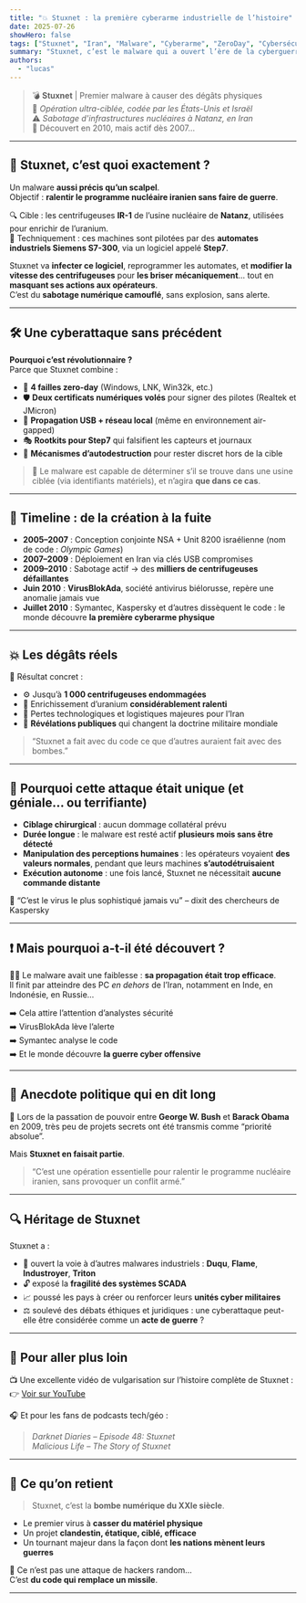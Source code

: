 ```yaml
---
title: "💥 Stuxnet : la première cyberarme industrielle de l’histoire"
date: 2025-07-26
showHero: false
tags: ["Stuxnet", "Iran", "Malware", "Cyberarme", "ZeroDay", "Cybersécurité"]
summary: "Stuxnet, c’est le malware qui a ouvert l’ère de la cyberguerre industrielle. Créé par la NSA et Israël pour saboter l’enrichissement nucléaire iranien, il est le premier virus à provoquer des dégâts physiques réels. Une révolution technologique… et géopolitique."
authors:
  - "lucas"
---
```


> 💣 **Stuxnet** | Premier malware à causer des dégâts physiques  
> 🧠 *Opération ultra-ciblée, codée par les États-Unis et Israël*  
> ⚠️ *Sabotage d'infrastructures nucléaires à Natanz, en Iran*  
> 📆 Découvert en 2010, mais actif dès 2007…

---

## 🧬 Stuxnet, c’est quoi exactement ?

Un malware **aussi précis qu’un scalpel**.  
Objectif : **ralentir le programme nucléaire iranien sans faire de guerre**.

🔍 Cible : les centrifugeuses **IR-1** de l’usine nucléaire de **Natanz**, utilisées pour enrichir de l’uranium.  
🔧 Techniquement : ces machines sont pilotées par des **automates industriels Siemens S7-300**, via un logiciel appelé **Step7**.

Stuxnet va **infecter ce logiciel**, reprogrammer les automates, et **modifier la vitesse des centrifugeuses** pour **les briser mécaniquement**… tout en **masquant ses actions aux opérateurs**.  
C’est du **sabotage numérique camouflé**, sans explosion, sans alerte.

---

## 🛠️ Une cyberattaque sans précédent

**Pourquoi c’est révolutionnaire ?**  
Parce que Stuxnet combine :

- 🚪 **4 failles zero-day** (Windows, LNK, Win32k, etc.)
- 🛡️ **Deux certificats numériques volés** pour signer des pilotes (Realtek et JMicron)
- 🔌 **Propagation USB + réseau local** (même en environnement air-gapped)
- 🎭 **Rootkits pour Step7** qui falsifient les capteurs et journaux
- 📡 **Mécanismes d’autodestruction** pour rester discret hors de la cible

> 🧠 Le malware est capable de déterminer s’il se trouve dans une usine ciblée (via identifiants matériels), et n’agira **que dans ce cas**.

---

## 📆 Timeline : de la création à la fuite

- **2005–2007** : Conception conjointe NSA + Unit 8200 israélienne (nom de code : *Olympic Games*)
- **2007–2009** : Déploiement en Iran via clés USB compromises
- **2009–2010** : Sabotage actif → des **milliers de centrifugeuses défaillantes**
- **Juin 2010** : **VirusBlokAda**, société antivirus biélorusse, repère une anomalie jamais vue
- **Juillet 2010** : Symantec, Kaspersky et d’autres dissèquent le code : le monde découvre **la première cyberarme physique**

---

## 💥 Les dégâts réels

🎯 Résultat concret :

- ⚙️ Jusqu’à **1 000 centrifugeuses endommagées**
- 🧪 Enrichissement d’uranium **considérablement ralenti**
- 💸 Pertes technologiques et logistiques majeures pour l’Iran
- 🧭 **Révélations publiques** qui changent la doctrine militaire mondiale

> “Stuxnet a fait avec du code ce que d’autres auraient fait avec des bombes.”

---

## 📍 Pourquoi cette attaque était unique (et géniale… ou terrifiante)

- **Ciblage chirurgical** : aucun dommage collatéral prévu
- **Durée longue** : le malware est resté actif **plusieurs mois sans être détecté**
- **Manipulation des perceptions humaines** : les opérateurs voyaient **des valeurs normales**, pendant que leurs machines **s’autodétruisaient**
- **Exécution autonome** : une fois lancé, Stuxnet ne nécessitait **aucune commande distante**

💬 “C’est le virus le plus sophistiqué jamais vu” – dixit des chercheurs de Kaspersky

---

## ❗ Mais pourquoi a-t-il été découvert ?

🤦‍♂️ Le malware avait une faiblesse : **sa propagation était trop efficace**.  
Il finit par atteindre des PC *en dehors* de l’Iran, notamment en Inde, en Indonésie, en Russie…

➡️ Cela attire l’attention d’analystes sécurité  
➡️ VirusBlokAda lève l’alerte  
➡️ Symantec analyse le code  
➡️ Et le monde découvre **la guerre cyber offensive**

---

## 🧠 Anecdote politique qui en dit long

💼 Lors de la passation de pouvoir entre **George W. Bush** et **Barack Obama** en 2009, très peu de projets secrets ont été transmis comme “priorité absolue”.

Mais **Stuxnet en faisait partie**.

> “C’est une opération essentielle pour ralentir le programme nucléaire iranien, sans provoquer un conflit armé.”

---

## 🔍 Héritage de Stuxnet

Stuxnet a :

- 🧨 ouvert la voie à d’autres malwares industriels : **Duqu**, **Flame**, **Industroyer**, **Triton**
- 🔓 exposé la **fragilité des systèmes SCADA**
- 📈 poussé les pays à créer ou renforcer leurs **unités cyber militaires**
- ⚖️ soulevé des débats éthiques et juridiques : une cyberattaque peut-elle être considérée comme un **acte de guerre** ?

---

## 🎥 Pour aller plus loin

📺 Une excellente vidéo de vulgarisation sur l’histoire complète de Stuxnet :  
👉 [Voir sur YouTube](https://www.youtube.com/watch?v=KCgseiMtnuc)

🎧 Et pour les fans de podcasts tech/géo :  
> *Darknet Diaries – Episode 48: Stuxnet*  
> *Malicious Life – The Story of Stuxnet*

---

## 📌 Ce qu’on retient

> Stuxnet, c’est la **bombe numérique du XXIe siècle**.

- Le premier virus à **casser du matériel physique**
- Un projet **clandestin, étatique, ciblé, efficace**
- Un tournant majeur dans la façon dont **les nations mènent leurs guerres**

🎯 Ce n’est pas une attaque de hackers random…  
C’est **du code qui remplace un missile**.

---
